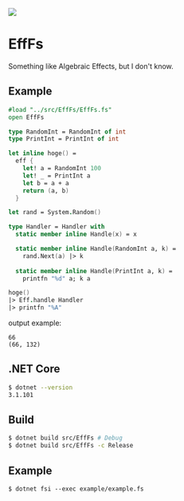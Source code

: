 [![](https://github.com/wraikny/EffFs/workflows/CI/badge.svg)](https://github.com/wraikny/EffFs/actions?workflow=CI)

# EffFs
Something like Algebraic Effects, but I don't know.

## Example
```fsharp
#load "../src/EffFs/EffFs.fs"
open EffFs

type RandomInt = RandomInt of int
type PrintInt = PrintInt of int

let inline hoge() =
  eff {
    let! a = RandomInt 100
    let! _ = PrintInt a
    let b = a + a
    return (a, b)
  }

let rand = System.Random()

type Handler = Handler with
  static member inline Handle(x) = x

  static member inline Handle(RandomInt a, k) =
    rand.Next(a) |> k
  
  static member inline Handle(PrintInt a, k) =
    printfn "%d" a; k a

hoge()
|> Eff.handle Handler
|> printfn "%A"
```

output example:
```
66
(66, 132)
```

## .NET Core
```sh
$ dotnet --version
3.1.101
```

## Build
```sh
$ dotnet build src/EffFs # Debug
$ dotnet build src/EffFs -c Release
```

## Example
```
$ dotnet fsi --exec example/example.fs
```
